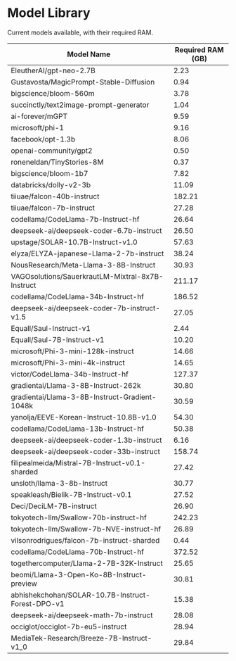 # Model Library

Current models available, with their required RAM.

| Model Name                                               | Required RAM (GB)       
|----------------------------------------------------------|-------------------------|
| EleutherAI/gpt-neo-2.7B                                  | 2.23                    
| Gustavosta/MagicPrompt-Stable-Diffusion                  | 0.94                    
| bigscience/bloom-560m                                    | 3.78                    
| succinctly/text2image-prompt-generator                   | 1.04                    
| ai-forever/mGPT                                          | 9.59                    
| microsoft/phi-1                                          | 9.16                    
| facebook/opt-1.3b                                        | 8.06                    
| openai-community/gpt2                                    | 0.50                    
| roneneldan/TinyStories-8M                                | 0.37                    
| bigscience/bloom-1b7                                     | 7.82                    
| databricks/dolly-v2-3b                                   | 11.09                   
| tiiuae/falcon-40b-instruct                               | 182.21                  
| tiiuae/falcon-7b-instruct                                | 27.28                   
| codellama/CodeLlama-7b-Instruct-hf                       | 26.64                   
| deepseek-ai/deepseek-coder-6.7b-instruct                 | 26.50                   
| upstage/SOLAR-10.7B-Instruct-v1.0                        | 57.63                   
| elyza/ELYZA-japanese-Llama-2-7b-instruct                 | 38.24                   
| NousResearch/Meta-Llama-3-8B-Instruct                    | 30.93                   
| VAGOsolutions/SauerkrautLM-Mixtral-8x7B-Instruct         | 211.17                  
| codellama/CodeLlama-34b-Instruct-hf                      | 186.52                  
| deepseek-ai/deepseek-coder-7b-instruct-v1.5              | 27.05                   
| Equall/Saul-Instruct-v1                                  | 2.44                    
| Equall/Saul-7B-Instruct-v1                               | 10.20                   
| microsoft/Phi-3-mini-128k-instruct                       | 14.66                   
| microsoft/Phi-3-mini-4k-instruct                         | 14.65                   
| victor/CodeLlama-34b-Instruct-hf                         | 127.37                  
| gradientai/Llama-3-8B-Instruct-262k                      | 30.80                   
| gradientai/Llama-3-8B-Instruct-Gradient-1048k            | 30.59                   
| yanolja/EEVE-Korean-Instruct-10.8B-v1.0                  | 54.30                   
| codellama/CodeLlama-13b-Instruct-hf                      | 50.38                   
| deepseek-ai/deepseek-coder-1.3b-instruct                 | 6.16                    
| deepseek-ai/deepseek-coder-33b-instruct                  | 158.74                  
| filipealmeida/Mistral-7B-Instruct-v0.1-sharded           | 27.42                   
| unsloth/llama-3-8b-Instruct                              | 30.77                   
| speakleash/Bielik-7B-Instruct-v0.1                       | 27.52                   
| Deci/DeciLM-7B-instruct                                  | 26.90                   
| tokyotech-llm/Swallow-70b-instruct-hf                    | 242.23                  
| tokyotech-llm/Swallow-7b-NVE-instruct-hf                 | 26.89                   
| vilsonrodrigues/falcon-7b-instruct-sharded               | 0.44                    
| codellama/CodeLlama-70b-Instruct-hf                      | 372.52                  
| togethercomputer/Llama-2-7B-32K-Instruct                 | 25.65                   
| beomi/Llama-3-Open-Ko-8B-Instruct-preview                | 30.81                   
| abhishekchohan/SOLAR-10.7B-Instruct-Forest-DPO-v1        | 15.38                   
| deepseek-ai/deepseek-math-7b-instruct                    | 28.08                   
| occiglot/occiglot-7b-eu5-instruct                        | 28.94                   
| MediaTek-Research/Breeze-7B-Instruct-v1_0                | 29.84                   
